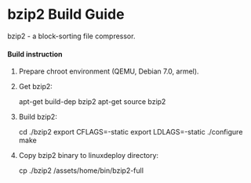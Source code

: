 bzip2 Build Guide
==============================

bzip2 - a block-sorting file compressor.

#### Build instruction ####

1) Prepare chroot environment (QEMU, Debian 7.0, armel).

2) Get bzip2:

    apt-get build-dep bzip2
    apt-get source bzip2

3) Build bzip2:

    cd ./bzip2
    export CFLAGS=-static
    export LDLAGS=-static
    ./configure
    make

4) Copy bzip2 binary to linuxdeploy directory:

    cp ./bzip2 <LinuxDeploy>/assets/home/bin/bzip2-full
